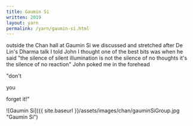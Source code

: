 ```yaml
---
title: Gaumin Si
written: 2019
layout: yarn
permalink: /yarn/gaumin-si.html
---
```


<div class="poem">
outside the Chan hall  
at Gaumin Si  
we discussed and stretched  
after De Lin's Dharma talk  
I told John I thought  
one of the best bits  
was when he said  
"the silence of silent illumination  
is not the silence of no thoughts  
it's the silence of no reaction"  
John poked me in the forehead

"don't

you

forget it!"
</div>

![Gaumin Si]({{ site.baseurl }}/assets/images/chan/gauminSiGroup.jpg "Gaumin Si")
